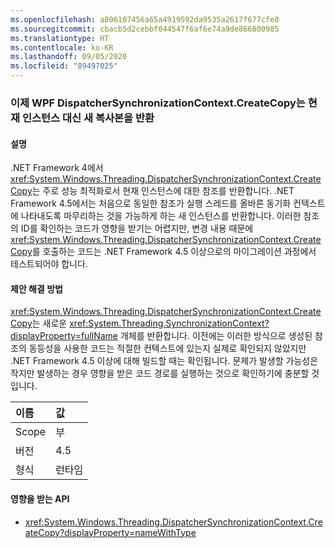 ```yaml
---
ms.openlocfilehash: a806107456a65a4919592da9535a2617f677cfe0
ms.sourcegitcommit: cbacb5d2cebbf044547f6af6e74a9de866800985
ms.translationtype: HT
ms.contentlocale: ko-KR
ms.lasthandoff: 09/05/2020
ms.locfileid: "89497025"
---
```

### <a name="wpf-dispatchersynchronizationcontextcreatecopy-now-returns-a-new-copy-instead-of-the-current-instance"></a>이제 WPF DispatcherSynchronizationContext.CreateCopy는 현재 인스턴스 대신 새 복사본을 반환

#### <a name="details"></a>설명

.NET Framework 4에서 <xref:System.Windows.Threading.DispatcherSynchronizationContext.CreateCopy>는 주로 성능 최적화로서 현재 인스턴스에 대한 참조를 반환합니다. .NET Framework 4.5에서는 처음으로 동일한 참조가 실행 스레드를 올바른 동기화 컨텍스트에 나타내도록 마무리하는 것을 가능하게 하는 새 인스턴스를 반환합니다.  이러한 참조의 ID를 확인하는 코드가 영향을 받기는 어렵지만, 변경 내용 때문에 <xref:System.Windows.Threading.DispatcherSynchronizationContext.CreateCopy>를 호출하는 코드는 .NET Framework 4.5 이상으로의 마이그레이션 과정에서 테스트되어야 합니다.

#### <a name="suggestion"></a>제안 해결 방법

<xref:System.Windows.Threading.DispatcherSynchronizationContext.CreateCopy>는 새로운 <xref:System.Threading.SynchronizationContext?displayProperty=fullName> 개체를 반환합니다. 이전에는 이러한 방식으로 생성된 참조의 동등성을 사용한 코드는 적절한 컨텍스트에 있는지 실제로 확인되지 않았지만 .NET Framework 4.5 이상에 대해 빌드할 때는 확인됩니다.  문제가 발생할 가능성은 작지만 발생하는 경우 영향을 받은 코드 경로를 실행하는 것으로 확인하기에 충분할 것입니다.

| 이름    | 값       |
|:--------|:------------|
| Scope   |부|
|버전|4.5|
|형식|런타임|

#### <a name="affected-apis"></a>영향을 받는 API

- <xref:System.Windows.Threading.DispatcherSynchronizationContext.CreateCopy?displayProperty=nameWithType>

<!--

#### Affected APIs

- `M:System.Windows.Threading.DispatcherSynchronizationContext.CreateCopy`

-->
